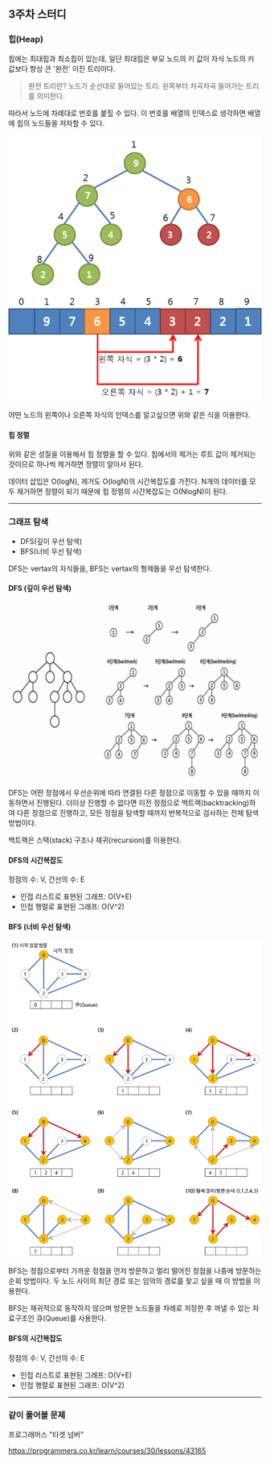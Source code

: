 ## 3주차 스터디

### 힙(Heap)
힙에는 최대힙과 최소힙이 있는데, 일단 최대힙은 부모 노드의 키 값이 자식 노드의 키 값보다 항상 큰 '완전' 이진 트리이다. 
> 완전 트리란? 노드가 순선대로 들어있는 트리. 왼쪽부터 차곡차곡 들어가는 트리를 의미한다.

따라서 노드에 차례대로 번호를 붙힐 수 있다. 이 번호를 배열의 인덱스로 생각하면 배열에 힙의 노드들을 저자할 수 있다.

![heap_example](./images/heap.png)

어떤 노드의 왼쪽이나 오른쪽 자식의 인덱스를 알고싶으면 위와 같은 식을 이용한다.

#### 힙 정렬
위와 같은 성질을 이용해서 힙 정렬을 할 수 있다. 힙에서의 제거는 루트 값이 제거되는 것이므로 하나씩 제거하면 정렬이 알아서 된다.

데이터 삽입은 O(logN), 제거도 O(logN)의 시간복잡도를 가진다. N개의 데이터를 모두 제거하면 정렬이 되기 때문에 힙 정렬의 시간복잡도는 O(NlogN)이 된다.

---
### 그래프 탐색
- DFS(깊이 우선 탐색)
- BFS(너비 우선 탐색)

DFS는 vertax의 자식들을, BFS는 vertax의 형제들을 우선 탐색한다.


#### DFS (깊이 우선 탐색)
![dfs_example](./images/dfs-example.png)

DFS는 어떤 정점에서 우선순위에 따라 연결된 다른 정점으로 이동할 수 있을 때까지 이동하면서 진행된다. 더이상 진행할 수 없다면 이전 정점으로 백트랙(backtracking)하여 다른 정점으로 진행하고, 모든 정점을 탐색할 때까지 반복적으로 검사하는 전체 탐색 방법이다.

백트랙은 스택(stack) 구조나 재귀(recursion)를 이용한다.

#### DFS의 시간복잡도
정점의 수: V, 간선의 수: E
- 인접 리스트로 표현된 그래프: O(V+E)
- 인접 행렬로 표현된 그래프: O(V^2)

#### BFS (너비 우선 탐색)
![bfs_example](./images/bfs-example.png)

BFS는 정점으로부터 가까운 정점을 먼저 방문하고 멀리 떨어진 정점을 나중에 방문하는 순회 방법이다. 두 노드 사이의 최단 경로 또는 임의의 경로를 찾고 싶을 때 이 방법을 이용한다.

BFS는 재귀적으로 동작하지 않으며 방문한 노드들을 차례로 저장한 후 꺼낼 수 있는 자료구조인 큐(Queue)를 사용한다.

#### BFS의 시간복잡도
정점의 수: V, 간선의 수: E
- 인접 리스트로 표현된 그래프: O(V+E)
- 인접 행렬로 표현된 그래프: O(V^2)

----

### 같이 풀어볼 문제

프로그래머스 "타겟 넘버"

https://programmers.co.kr/learn/courses/30/lessons/43165
